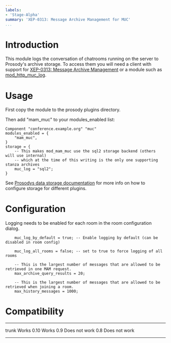```yaml
---
labels:
- 'Stage-Alpha'
summary: 'XEP-0313: Message Archive Management for MUC'
...
```


Introduction
============

This module logs the conversation of chatrooms running on the server to
Prosody's archive storage. To access them you will need a client with
support for [XEP-0313: Message Archive
Management](http://xmpp.org/extensions/xep-0313.html) or a module such
as [mod\_http\_muc\_log](mod_http_muc_log.md).

Usage
=====

First copy the module to the prosody plugins directory.

Then add "mam\_muc" to your modules\_enabled list:

    Component "conference.example.org" "muc"
    modules_enabled = {
        "mam_muc",
    }
    storage = {
        -- This makes mod_mam_muc use the sql2 storage backend (others will use internal)
        -- which at the time of this writing is the only one supporting stanza archives
        muc_log = "sql2";
    }

See [Prosodys data storage
documentation](https://prosody.im/doc/storage) for more info on how to
configure storage for different plugins.

Configuration
=============

Logging needs to be enabled for each room in the room configuration
dialog.

        muc_log_by_default = true; -- Enable logging by default (can be disabled in room config)

        muc_log_all_rooms = false; -- set to true to force logging of all rooms

        -- This is the largest number of messages that are allowed to be retrieved in one MAM request.
        max_archive_query_results = 20;

        -- This is the largest number of messages that are allowed to be retrieved when joining a room.
        max_history_messages = 1000;

Compatibility
=============

  ------- ---------------
  trunk   Works
  0.10    Works
  0.9     Does not work
  0.8     Does not work
  ------- ---------------
